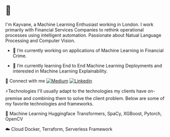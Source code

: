 # 👋


I'm Kayvane, a Machine Learning Enthusiast working in London. I work primarily with Financial Services Companies to rethink operational processes using intelligent automation. Passionate about Natual Language Processing and Computer Vision.

- 🔭 I’m currently working on applications of Machine Learning in Financial Crime. 

- 🌱 I’m currently learning End to End Machine Learning Deployments and interested in Machine Learning Explainability. 

🔗 Connect with me
[![Medium](https://img.shields.io/badge/Medium-12100E?style=for-the-badge&logo=medium&logoColor=white)](https://medium.com/@kayvane.shakerifar)
[![Linkedin](https://img.shields.io/badge/LinkedIn-0077B5?style=for-the-badge&logo=linkedin&logoColor=white)](linkedin.com/in/kayvane)

⚡Technologies
I'll usually adapt to the technologies my clients have on-premise and combining them to solve the client problem. Below are some of my favorite technologies and frameworks. 

🤖 Machine Learning
Huggingface Transformers, SpaCy, XGBoost, Pytorch, OpenCV

☁️ Cloud
Docker, Terraform, Serverless Framework


